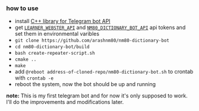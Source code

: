 ### how to use
- install [C++ library for Telegram bot API](https://github.com/reo7sp/tgbot-cpp#dependencies)
- get [`LEARNER_WEBSTER_API`](https://dictionaryapi.com/products/api-learners-dictionary) and [`NM80_DICTIONARY_BOT_API`](https://core.telegram.org/bots) api tokens and set them in environmental varibles
- `git clone https://github.com/arashnm80/nm80-dictionary-bot`
- `cd nm80-dictionary-bot/build`
- `bash create-repeater-script.sh`
- `cmake ..`
- `make`
- add `@reboot address-of-cloned-repo/nm80-dictionary-bot.sh` to crontab with `crontab -e`
- reboot the system, now the bot should be up and running

**note:**
This is my first telegram bot and for now it's only supposed to work.
I'll do the improvements and modifications later.
